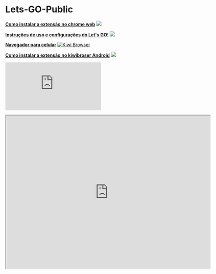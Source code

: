 # Lets-GO-Public

[**Como instalar a extensão no chrome web**](https://youtu.be/4OOhMWpmyxw) [![](https://www.youtube.com/s/desktop/1422277c/img/favicon.ico)](https://youtu.be/4OOhMWpmyxw)

[**Instruções de uso e configurações do Let's GO!**](https://youtu.be/YlE-QAOrsy8) [![](https://www.youtube.com/s/desktop/1422277c/img/favicon.ico)](https://youtu.be/YlE-QAOrsy8)

[**Navegador para celular**](https://kiwibrowser.com/) [![Kiwi Browser](https://kiwibrowser.com/wp-content/uploads/2019/09/cropped-Favicon-512x512-32x32.png)](https://kiwibrowser.com/)

[**Como instalar a extensão no kiwibroser Android**](https://www.youtube.com/watch?v=8wAj0Ea396Q) [![](https://www.youtube.com/s/desktop/1422277c/img/favicon.ico)](https://www.youtube.com/watch?v=8wAj0Ea396Q)

![](https://github.com/LetsGo-TW/Lets-GO-Public/blob/f4f24ac74ac9286c9068f615ad5485dd5621bbdb/LetsGO_Bot_TribalWars.pdf)


<iframe src="https://drive.google.com/file/d/1PfPFrVPhOyN-iJncwDBxyoYbNW7VyVJM/preview" width="640" height="480" allow="autoplay"></iframe>
